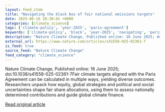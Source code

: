 ```yaml
---
layout: feed_item
title: "Navigating the black box of fair national emissions targets"
date: 2025-06-16 10:30:01 +0000
categories: [climate_science]
tags: ['climate-policy', 'year-2025', 'paris-agreement']
keywords: ['climate-policy', 'black', 'year-2025', 'navigating', 'paris-agreement', 'fair']
description: "Nature Climate Change, Published online: 16 June 2025; doi:10"
external_url: https://www.nature.com/articles/s41558-025-02361-7
is_feed: true
source_feed: "Nature Climate Change"
feed_category: "climate_science"
---
```


Nature Climate Change, Published online: 16 June 2025; doi:10.1038/s41558-025-02361-7Fair climate targets aligned with the Paris Agreement can be calculated in multiple ways, yielding diverse outcomes. Researchers unpack how equity, global strategies and political and social uncertainties shape fair share allocations, using them to assess nationally determined contributions and guide global climate finance.

[Read original article](https://www.nature.com/articles/s41558-025-02361-7)
